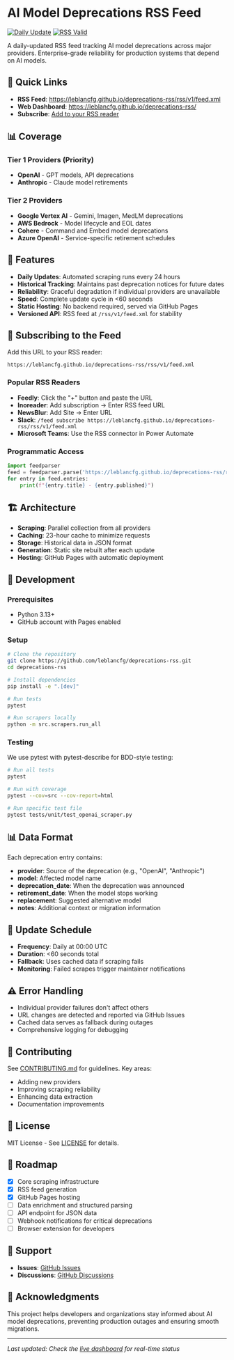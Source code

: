 # AI Model Deprecations RSS Feed

[![Daily Update](https://github.com/leblancfg/deprecations-rss/actions/workflows/daily-update.yml/badge.svg)](https://github.com/leblancfg/deprecations-rss/actions/workflows/daily-update.yml)
[![RSS Valid](https://img.shields.io/badge/RSS-Valid-orange)](https://leblancfg.github.io/deprecations-rss/rss/v1/feed.xml)

A daily-updated RSS feed tracking AI model deprecations across major providers. Enterprise-grade reliability for production systems that depend on AI models.

## 🔗 Quick Links

- **RSS Feed**: https://leblancfg.github.io/deprecations-rss/rss/v1/feed.xml
- **Web Dashboard**: https://leblancfg.github.io/deprecations-rss/
- **Subscribe**: [Add to your RSS reader](#subscribing-to-the-feed)

## 📊 Coverage

### Tier 1 Providers (Priority)
- **OpenAI** - GPT models, API deprecations
- **Anthropic** - Claude model retirements

### Tier 2 Providers
- **Google Vertex AI** - Gemini, Imagen, MedLM deprecations
- **AWS Bedrock** - Model lifecycle and EOL dates
- **Cohere** - Command and Embed model deprecations
- **Azure OpenAI** - Service-specific retirement schedules

## 🚀 Features

- **Daily Updates**: Automated scraping runs every 24 hours
- **Historical Tracking**: Maintains past deprecation notices for future dates
- **Reliability**: Graceful degradation if individual providers are unavailable
- **Speed**: Complete update cycle in <60 seconds
- **Static Hosting**: No backend required, served via GitHub Pages
- **Versioned API**: RSS feed at `/rss/v1/feed.xml` for stability

## 📖 Subscribing to the Feed

Add this URL to your RSS reader:
```
https://leblancfg.github.io/deprecations-rss/rss/v1/feed.xml
```

### Popular RSS Readers
- **Feedly**: Click the "+" button and paste the URL
- **Inoreader**: Add subscription → Enter RSS feed URL
- **NewsBlur**: Add Site → Enter URL
- **Slack**: `/feed subscribe https://leblancfg.github.io/deprecations-rss/rss/v1/feed.xml`
- **Microsoft Teams**: Use the RSS connector in Power Automate

### Programmatic Access
```python
import feedparser
feed = feedparser.parse('https://leblancfg.github.io/deprecations-rss/rss/v1/feed.xml')
for entry in feed.entries:
    print(f"{entry.title} - {entry.published}")
```

## 🏗️ Architecture

- **Scraping**: Parallel collection from all providers
- **Caching**: 23-hour cache to minimize requests
- **Storage**: Historical data in JSON format
- **Generation**: Static site rebuilt after each update
- **Hosting**: GitHub Pages with automatic deployment

## 🧪 Development

### Prerequisites
- Python 3.13+
- GitHub account with Pages enabled

### Setup
```bash
# Clone the repository
git clone https://github.com/leblancfg/deprecations-rss.git
cd deprecations-rss

# Install dependencies
pip install -e ".[dev]"

# Run tests
pytest

# Run scrapers locally
python -m src.scrapers.run_all
```

### Testing
We use pytest with pytest-describe for BDD-style testing:
```bash
# Run all tests
pytest

# Run with coverage
pytest --cov=src --cov-report=html

# Run specific test file
pytest tests/unit/test_openai_scraper.py
```

## 📊 Data Format

Each deprecation entry contains:
- **provider**: Source of the deprecation (e.g., "OpenAI", "Anthropic")
- **model**: Affected model name
- **deprecation_date**: When the deprecation was announced
- **retirement_date**: When the model stops working
- **replacement**: Suggested alternative model
- **notes**: Additional context or migration information

## 🔄 Update Schedule

- **Frequency**: Daily at 00:00 UTC
- **Duration**: <60 seconds total
- **Fallback**: Uses cached data if scraping fails
- **Monitoring**: Failed scrapes trigger maintainer notifications

## ⚠️ Error Handling

- Individual provider failures don't affect others
- URL changes are detected and reported via GitHub Issues
- Cached data serves as fallback during outages
- Comprehensive logging for debugging

## 🤝 Contributing

See [CONTRIBUTING.md](CONTRIBUTING.md) for guidelines. Key areas:
- Adding new providers
- Improving scraping reliability
- Enhancing data extraction
- Documentation improvements

## 📝 License

MIT License - See [LICENSE](LICENSE) for details.

## 🔮 Roadmap

- [x] Core scraping infrastructure
- [x] RSS feed generation
- [x] GitHub Pages hosting
- [ ] Data enrichment and structured parsing
- [ ] API endpoint for JSON data
- [ ] Webhook notifications for critical deprecations
- [ ] Browser extension for developers

## 📧 Support

- **Issues**: [GitHub Issues](https://github.com/leblancfg/deprecations-rss/issues)
- **Discussions**: [GitHub Discussions](https://github.com/leblancfg/deprecations-rss/discussions)

## 🙏 Acknowledgments

This project helps developers and organizations stay informed about AI model deprecations, preventing production outages and ensuring smooth migrations.

---

*Last updated: Check the [live dashboard](https://leblancfg.github.io/deprecations-rss/) for real-time status*
